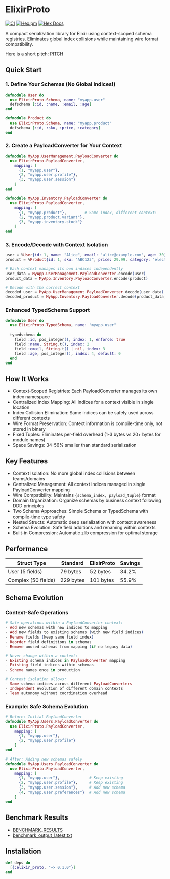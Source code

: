# ElixirProto

[![CI](https://github.com/maxohq/elixir_proto/actions/workflows/ci.yml/badge.svg?style=flat)](https://github.com/maxohq/elixir_proto/actions/workflows/ci.yml)
[![Hex.pm](https://img.shields.io/hexpm/v/elixir_proto.svg?style=flat)](https://hex.pm/packages/elixir_proto)
[![Hex Docs](https://img.shields.io/badge/hex-docs-lightgreen.svg?style=flat)](https://hexdocs.pm/elixir_proto/)

A compact serialization library for Elixir using context-scoped schema registries. Eliminates global index collisions while maintaining wire format compatibility.

Here is a short pitch: [PITCH](PITCH.md)


## Quick Start

### 1. Define Your Schemas (No Global Indices!)
```elixir
defmodule User do
  use ElixirProto.Schema, name: "myapp.user"
  defschema [:id, :name, :email, :age]
end

defmodule Product do
  use ElixirProto.Schema, name: "myapp.product"  
  defschema [:id, :sku, :price, :category]
end
```

### 2. Create a PayloadConverter for Your Context
```elixir
defmodule MyApp.UserManagement.PayloadConverter do
  use ElixirProto.PayloadConverter,
    mapping: [
      {1, "myapp.user"},
      {2, "myapp.user.profile"},
      {3, "myapp.user.session"}
    ]
end

defmodule MyApp.Inventory.PayloadConverter do
  use ElixirProto.PayloadConverter,
    mapping: [
      {1, "myapp.product"},        # Same index, different context!
      {2, "myapp.product.variant"},
      {3, "myapp.inventory.stock"}
    ]
end
```

### 3. Encode/Decode with Context Isolation
```elixir
user = %User{id: 1, name: "Alice", email: "alice@example.com", age: 30}
product = %Product{id: 1, sku: "ABC123", price: 29.99, category: "electronics"}

# Each context manages its own indices independently
user_data = MyApp.UserManagement.PayloadConverter.encode(user)
product_data = MyApp.Inventory.PayloadConverter.encode(product)

# Decode with the correct context
decoded_user = MyApp.UserManagement.PayloadConverter.decode(user_data)
decoded_product = MyApp.Inventory.PayloadConverter.decode(product_data)
```

### Enhanced TypedSchema Support
```elixir
defmodule User do
  use ElixirProto.TypedSchema, name: "myapp.user"
  
  typedschema do
    field :id, pos_integer(), index: 1, enforce: true
    field :name, String.t(), index: 2
    field :email, String.t() | nil, index: 3
    field :age, pos_integer(), index: 4, default: 0
  end
end
```

## How It Works
- Context-Scoped Registries: Each PayloadConverter manages its own index namespace
- Centralized Index Mapping: All indices for a context visible in single location
- Index Collision Elimination: Same indices can be safely used across different contexts
- Wire Format Preservation: Context information is compile-time only, not stored in binary
- Fixed Tuples: Eliminates per-field overhead (1-3 bytes vs 20+ bytes for module names)
- Space Savings: 34-56% smaller than standard serialization

## Key Features
- Context Isolation: No more global index collisions between teams/domains
- Centralized Management: All context indices managed in single PayloadConverter mapping
- Wire Compatibility: Maintains `{schema_index, payload_tuple}` format
- Domain Organization: Organize schemas by business context following DDD principles
- Two Schema Approaches: Simple Schema or TypedSchema with compile-time type safety
- Nested Structs: Automatic deep serialization with context awareness
- Schema Evolution: Safe field additions and renaming within contexts
- Built-in Compression: Automatic zlib compression for optimal storage

## Performance
| Struct Type | Standard | ElixirProto | Savings |
|-------------|----------|-------------|---------|
| User (5 fields) | 79 bytes | 52 bytes | 34.2% |
| Complex (50 fields) | 229 bytes | 101 bytes | 55.9% |

## Schema Evolution

### Context-Safe Operations
```elixir
# Safe operations within a PayloadConverter context:
- Add new schemas with new indices to mapping
- Add new fields to existing schemas (with new field indices)  
- Rename fields (keep same field index)
- Reorder field definitions in schemas
- Remove unused schemas from mapping (if no legacy data)

# Never change within a context:
- Existing schema indices in PayloadConverter mapping
- Existing field indices within schemas
- Schema names once in production

# Context isolation allows:
- Same schema indices across different PayloadConverters
- Independent evolution of different domain contexts
- Team autonomy without coordination overhead
```

### Example: Safe Schema Evolution
```elixir
# Before: Initial PayloadConverter
defmodule MyApp.Users.PayloadConverter do
  use ElixirProto.PayloadConverter,
    mapping: [
      {1, "myapp.user"},
      {2, "myapp.user.profile"}
    ]
end

# After: Adding new schemas safely
defmodule MyApp.Users.PayloadConverter do
  use ElixirProto.PayloadConverter,
    mapping: [
      {1, "myapp.user"},             # Keep existing
      {2, "myapp.user.profile"},     # Keep existing  
      {3, "myapp.user.session"},     # Add new schema
      {4, "myapp.user.preferences"}  # Add new schema
    ]
end
```

## Benchmark Results
- [BENCHMARK_RESULTS](BENCHMARK_RESULTS.md)
- [benchmark_output_latest.txt](benchmark_output_latest.txt)

## Installation
```elixir
def deps do
  [{:elixir_proto, "~> 0.1.0"}]
end
```